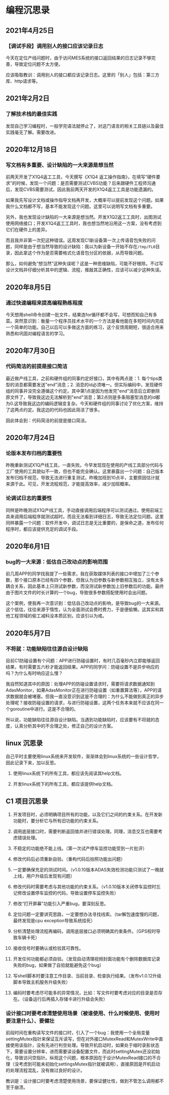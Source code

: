 # 编程沉思录

## 2021年4月25日

### 【调试手段】调用别人的接口应该记录日志

今天在定位产线问题时，由于访问MES系统的接口返回结果的日志记录不够完善，导致定位问题不太方便。

应该吸取教训：调用别人的接口都应该记录日志。这里的「别人」包括：第三方库、http请求等。

## 2021年2月2日

### 了解技术栈的最佳实践

发现自己学习编程时，一般学完语法就停止了，对这门语言的相关工具链以及最佳实践毫无了解。需要改进。

## 2020年12月18日

### 写文档有多重要、设计缺陷的一大来源是想当然

前两天开发了X1Q4返工工具，今天撰写《X1Q4 返工操作指南》，在填写“硬件要求”的时候，发现一个问题：是否需要测试CVBS功能？后来跟硬件工程师沟通后，发现CVBS需要测试，因此我前两天开发的X1Q4返工工具是功能遗漏的。

如果我先写设计文档或操作指导文档再开发，大概率可以提前发现这个问题。如果我什么文档都不写，基本不能发现这个问题。这里可以说明写文档有多重要。

另外，我也发现设计缺陷的一大来源是想当然。开发X1Q2返工工具时，出图测试使用网络接口；开发X1Q4返工工具时，我也想当然地沿用这一方案，没有考虑到它们在硬件上的差异。

而且我并非第一次犯这种错误。这周发现C1新设备第一次上传语音包失败的问题，同样是由于想当然导致的设计缺陷：我以为新设备一开始不存在`/tmp/FL0`目录，因此拿这个作为是否需要格式化语音包分区的依据，从而导致问题。

那么，如何避免“想当然”这种失误呢？这是一种思维缺陷，可能不好根除。不过写设计文档并仔细分析其中的逻辑、流程，推敲其正确性，应该可以减少这种失误。

## 2020年8月5日

### 通过快速编程来提高编程熟练程度

今天想用shell命令创建一批文件，结果连for循环都不会写，可想而知自己有多菜。突然意识到：衡量一个程序员技术水平的一个方法是看他能在多短时间内完成一个简单的功能。自己以后可以多做这方面的练习，这个反馈周期短，很适合用来熟悉和巩固对编程语言的学习。

## 2020年7月30日

### 代码简洁的前提是接口简洁

最近做产线工具，之前和硬件组的同事约定好接口，其中有两点是：1. 每个tips类型的消息都需要发送"end"消息；2. 消息的id必须唯一。但实际编码中，发现硬件组的同事并没完全遵循这个约定。其中第1点是因为他发完"end"消息后立即删除原文件了，导致我这边无法解析到"end"消息；第2点则是多条阻塞型消息的id都为0.这导致我这边的编码逻辑变复杂。今天和硬件组的同事讨论了优化方案，维持了这两点约定。我这边的代码也因此简洁了很多。

因此体会到：代码简洁的前提是接口简洁。

## 2020年7月24日

### 论版本发布归档的重要性

昨晚重新测试X1Q产线工具，一直失败。今早发现现在使用的产线工具部分代码与工厂使用的工具貌似不一致，但也不能完全确认。这里暴露出一个问题：自己版本发布归档不规范，导致无法进行重复测试，昨晚加班到10点半，主要原因估计就来源于此。可见，开发流程规范，才能提高效率，减少加班概率。

### 论调试日志的重要性

同样是昨晚测试X1Q产线工具，手动直接调用后端程序可以测试通过。使用前端工具来调用后端程序就测试超时。而且无法看到详细日志，导致无法定位问题。这里同样暴露一个问题：软件开发中，调试日志是无比重要的，是保命之道，发布任何程序时，都应该提供充足的调试手段。

## 2020年6月1日

### bug的一大来源：低估自己改动点的影响范围

前几周APP的同学找我提了一些需求，我在获取媒体列表的接口中增加了三个参数，那个接口原本已经有四个参数，但我认为旧参数与新参数相互独立，没有太多耦合关系，因此基本上只测试新参数，而没测试新参数加上旧参数后的功能。最终由于图片文件的时长计算的一个bug，导致很多参数搭配使用时会出问题。

这个案例，使我再一次意识到：低估自己改动点的影响，是导致bug的一大来源。这个低估，往往来源于惰性，认为全面测试会费时费力，于是便偷懒。这其实和其他工程领域的偷工减料没本质区别，应该引以为戒。

## 2020年5月7日

### 不将就：功能缺陷往往源自设计缺陷

目前C1防碰设置有个问题：APP进行防碰设置时，有时几百毫秒内立即能够返回结果，有时需要五六秒才能返回结果。APP的同学问：防碰设置不是异步响应的吗？为什么有时响应这么慢？

我自然知道其中的原因：处理APP的防碰设置请求时，需要将请求数据通知到AdasMonitor，如果AdasMonitor正在进行防碰设置（如重置算法等），APP的请求数据就会被堵塞。但我一直没意识到这是不合理的：为什么不能做到真正的异步处理呢？接收防碰设置的请求，与进行防碰设置，这两个任务本来就不应该在同一个goroutine中进行。这是不合理的。

所以说，功能缺陷往往源自设计缺陷。当遇到功能缺陷时，应该要有不将就的态度，认真分析其中的不合理之处，修正自己的设计方案。

## linux 沉思录

自己平时主要使用linux系统来开发软件，渐渐体会到linux系统的一些设计哲学，因此记录下来，加以反思。

1. 使用linux系统下的所有工具，都应该先阅读其help文档。

2. 开发linux系统下的所有工具，都应该提供help文档。

## C1 项目沉思录

1. 开发项目时，必须明确项目所有的功能，以及它们之间的约束关系。在开发新功能时，要分析它与所有旧功能的约束关系。

2. 调用底层接口时，需要判断返回值并进行错误处理。同理，消息交互也需要考虑错误处理。

3. 不稳定的功能绝不能上线。（第一次试产停车监控功能受到一片批评）

4. 修改代码后必须重新自验。（重构代码后拍照功能出问题）

5. 一定要确保充足的测试时间。（v1.0.10版本ADAS失效检测功能只测试了一晚就上线，用户升级后发现有问题）

6. 修改代码时需要考虑与其他功能的约束关系。（v1.0.10版本关闭停车监控时忘记修改设置停车监控的代码，导致设置停车监控失败）

7. 修改“打开屏幕”功能引入严重bug，要深刻反思。

8. 定位问题一定要讲究思路，一定要想办法寻找线索。（tar解包速度慢的问题，最终发现是cpu exception导致系统挂死）

9. 分析清楚处理流程再编码，调用底层接口必须明确其约束条件。（GPS校时导致车辆卡死）

10. 接收信号时要确认或检验其可靠性。

11. 开发任何功能都必须自验。（发现自动清理视频封面功能有个删除数据库记录失败的bug，如果做了自验就能避免这个bug）

12. 写shell脚本时要注意工作目录、当前目录、检查执行结果。（发布v1.0.12升级脚本导致主机服务升级失败）

13. 编码时要考虑尽可能多的异常情况，比如：写文件时要考虑对应的目录是否存在。（设备运行后再插入存储卡进行升级会失败）

### 设计接口时要考虑清楚使用场景（被谁使用、什么时候使用、使用时要注意什么）、要健壮

前段时间在重构读写文件的接口时，引入了一个bug：我使用一个全局变量settingMutex指针来保证互斥读写，但在对外接口MutexRead和MutexWrite中直接使用该指针，没有先进行判空处理。导致开机启动时，如果处于缩时录影状态下，需要设置分辨率，进而需要读设备配置文件，而此时settingMutex还没初始化，导致访问空指针。纵观这个问题，根本原因在于设计MutexRead接口的不合理（没考虑到可能未初始化settingsMutex指针就被调用），直接原因是开机启动的处理流程混乱，没有做过良好的设计。

教训是：设计接口时要考虑清楚使用场景，要保证健壮性，做到不管怎么调用都不至于崩溃。
